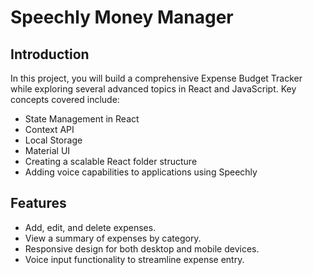 # Speechly Money Manager

## Introduction

In this project, you will build a comprehensive Expense Budget Tracker while exploring several advanced topics in React and JavaScript. Key concepts covered include:

- State Management in React
- Context API
- Local Storage
- Material UI
- Creating a scalable React folder structure
- Adding voice capabilities to applications using Speechly

## Features

- Add, edit, and delete expenses.
- View a summary of expenses by category.
- Responsive design for both desktop and mobile devices.
- Voice input functionality to streamline expense entry.

